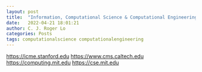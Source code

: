 ```yaml
---
layout: post
title:  "Information, Computational Science & Computational Engineering"
date:   2022-04-21 18:01:21
author: C. J. Roger Lo
categories: Posts
tags: computationalscience computationalengineering
---
```


https://icme.stanford.edu
https://www.cms.caltech.edu
https://computing.mit.edu
https://cse.mit.edu

<!---
cover:  "/assets/backtothefuture.jpg"

---
layout: post
title:  "Leaderships, awards & extracurricular activities"
date:   2021-03-11 18:01:21
author: Roger Chi-Jen Lo
categories: Posts
tags: leaderships awards activities
---

Beyond intensive academic tasks, I also actively join student activities, especially during my freshman and sophomore years. I did build up some qualities through these events, especially when I had to deal with people from very different backgrounds and mindsets. My social abilities was finely established in those years, and may help me a lot lifelong. Nevertheless, I intend to dive fully into acadmic in the coming years abroad.

<h3>Masters, National Taiwan University</h3>
<ul>
  <li>President of Students Association, Graduate Institute of Communication Engneering</li>
  <li>Valedictorian, Graduate Institute of Communication Engoneering (expected)</li>
  <li>Deliberative Group, IEEE Global Communications Conference (GLOBECOM) 2020</li>
  <li>Moderator, End of the year party, Graduate Institute of Communication Engneering</li>
</ul>

<p style="text-align:center;">
<img src="/assets/IMG_4634.png" width="500" align="middle">
</p>

<h3>Bachelor, National Taiwan University</h3>
<ul>
  <li>Representative of EECS College in the Students Association, National Taiwan University</li>
  <li>Honorable Mention, Mobile Heroes, Ministry of Economic Affairs, Taiwan</li>
  <li>Third place of the Freshmen Dormitory Cup basketball game, National Taiwan University</li>
  <li>Held several affairs with hundreds of people under my organization, like:</li>
</ul>

<p style="text-align:center;">
<img src="/assets/yunchianight.png" width="500" align="middle">
</p>

<h3>Secondary, National Chiayi Senior High School</h3>
<ul>
  <li>Ranked top 0.3% in the national college entrance exam, among 66 thousands total attendees</li>
  <li>Third Award in Mathematics, Taiwan International Science Fair (TISF)</li>
</ul>

<p style="text-align:center;">
<img src="https://i.epochtimes.com/assets/uploads/2013/08/1308060536412357-600x400.jpg" width="500" align="middle">
</p>
--->
